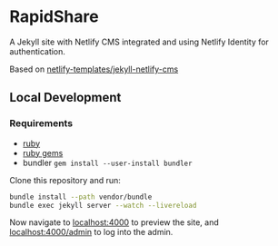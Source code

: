 # RapidShare

A Jekyll site with Netlify CMS integrated and using Netlify Identity for
authentication.

Based on [netlify-templates/jekyll-netlify-cms](https://github.com/netlify-templates/jekyll-netlify-cms)

## Local Development

### Requirements
- [ruby](https://www.ruby-lang.org/)
- [ruby gems](https://rubygems.org/)
- bundler `gem install --user-install bundler`

Clone this repository and run:

```bash
bundle install --path vendor/bundle
bundle exec jekyll server --watch --livereload
```

Now navigate to [localhost:4000](http://localhost:4000/) to preview the site, and
[localhost:4000/admin](http://localhost:4000/admin) to log into the admin.
